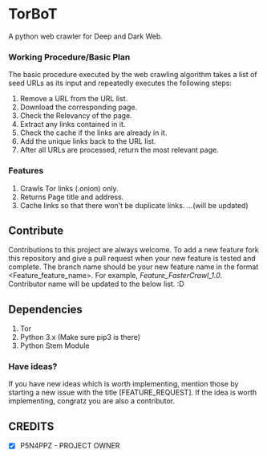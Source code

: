 # TorBoT
A python web crawler for Deep and Dark Web.

### Working Procedure/Basic Plan
The basic procedure executed by the web crawling algorithm takes a list of seed URLs as its input and repeatedly executes
the following steps:

1. Remove a URL from the URL list.
2. Download the corresponding page.
3. Check the Relevancy of the page.
4. Extract any links contained in it.
5. Check the cache if the links are already in it.
6. Add the unique links back to the URL list.
7. After all URLs are processed, return the most relevant page.

### Features
1. Crawls Tor links (.onion) only.
2. Returns Page title and address.
3. Cache links so that there won't be duplicate links.
...(will be updated)

## Contribute
Contributions to this project are always welcome. 
To add a new feature fork this repository and give a pull request when your new feature is tested and complete.
The branch name should be your new feature name in the format <Feature_feature_name>. For example, <i>Feature_FasterCrawl_1.0</i>.
Contributor name will be updated to the below list. :D

## Dependencies 
1. Tor 
2. Python 3.x (Make sure pip3 is there)
3. Python Stem Module


### Have ideas?
If you have new ideas which is worth implementing, mention those by starting a new issue with the title [FEATURE_REQUEST].
If the idea is worth implementing, congratz you are also a contributor.

## CREDITS

- [X] P5N4PPZ - PROJECT OWNER

